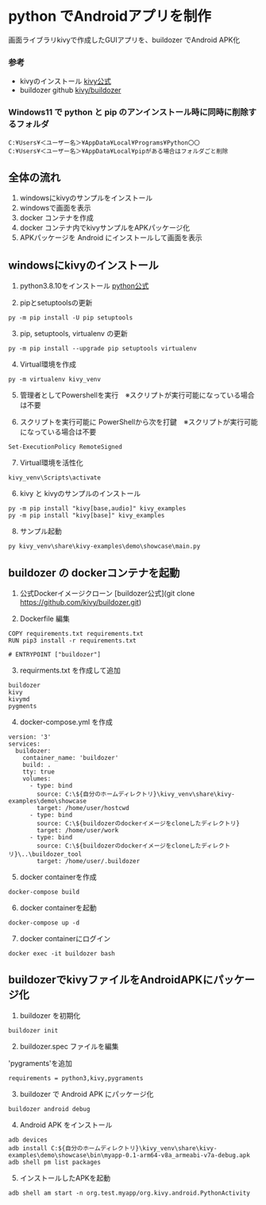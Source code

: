 # python でAndroidアプリを制作

画面ライブラリkivyで作成したGUIアプリを、buildozer でAndroid APK化

### 参考
- kivyのインストール
[kivy公式](https://kivy.org/doc/stable/gettingstarted/installation.html)
- buildozer github
[kivy/buildozer](https://hub.docker.com/r/kivy/buildozer)

### Windows11 で python と pip のアンインストール時に同時に削除するフォルダ

```
C:¥Users¥＜ユーザー名＞¥AppData¥Local¥Programs¥Python〇〇
C:¥Users¥＜ユーザー名＞¥AppData¥Local¥pipがある場合はフォルダごと削除
```

## 全体の流れ
1. windowsにkivyのサンプルをインストール
2. windowsで画面を表示
3. docker コンテナを作成
4. docker コンテナ内でkivyサンプルをAPKパッケージ化
5. APKパッケージを Android にインストールして画面を表示

## windowsにkivyのインストール

1. python3.8.10をインストール
[python公式](https://www.python.org/downloads/windows/)

2. pipとsetuptoolsの更新

```
py -m pip install -U pip setuptools
```

3. pip, setuptools, virtualenv の更新

```
py -m pip install --upgrade pip setuptools virtualenv
```

4. Virtual環境を作成

```
py -m virtualenv kivy_venv
```

5. 管理者としてPowershellを実行　※スクリプトが実行可能になっている場合は不要

6. スクリプトを実行可能に PowerShellから次を打鍵　※スクリプトが実行可能になっている場合は不要

```
Set-ExecutionPolicy RemoteSigned
```

7. Virtual環境を活性化

```
kivy_venv\Scripts\activate
```

6. kivy と kivyのサンプルのインストール

```
py -m pip install "kivy[base,audio]" kivy_examples
py -m pip install "kivy[base]" kivy_examples
```

8. サンプル起動

```
py kivy_venv\share\kivy-examples\demo\showcase\main.py
```

## buildozer の dockerコンテナを起動

1. 公式Dockerイメージクローン
[buildozer公式](git clone https://github.com/kivy/buildozer.git)

2. Dockerfile 編集

```
COPY requirements.txt requirements.txt
RUN pip3 install -r requirements.txt

# ENTRYPOINT ["buildozer"]
```

3. requirments.txt を作成して追加

```
buildozer
kivy
kivymd
pygments
```

4. docker-compose.yml を作成

```
version: '3'
services:
  buildozer:
    container_name: 'buildozer'
    build: .
    tty: true
    volumes:
      - type: bind
        source: C:\${自分のホームディレクトリ}\kivy_venv\share\kivy-examples\demo\showcase
        target: /home/user/hostcwd
      - type: bind
        source: C:\${buildozerのdockerイメージをcloneしたディレクトリ}
        target: /home/user/work
      - type: bind
        source: C:\${buildozerのdockerイメージをcloneしたディレクトリ}\..\buildozer_tool
        target: /home/user/.buildozer

```

5. docker containerを作成

```
docker-compose build
```

6. docker containerを起動

```
docker-compose up -d
```

7. docker containerにログイン

```
docker exec -it buildozer bash
```

## buildozerでkivyファイルをAndroidAPKにパッケージ化

1. buildozer を初期化

```
buildozer init
```

2. buildozer.spec ファイルを編集

'pygraments'を追加
```
requirements = python3,kivy,pygraments
```

3. buildozer で Android APK にパッケージ化

```
buildozer android debug
```

4. Android APK をインストール

```
adb devices
adb install C:${自分のホームディレクトリ}\kivy_venv\share\kivy-examples\demo\showcase\bin\myapp-0.1-arm64-v8a_armeabi-v7a-debug.apk
adb shell pm list packages
```

5. インストールしたAPKを起動

```
adb shell am start -n org.test.myapp/org.kivy.android.PythonActivity
```


